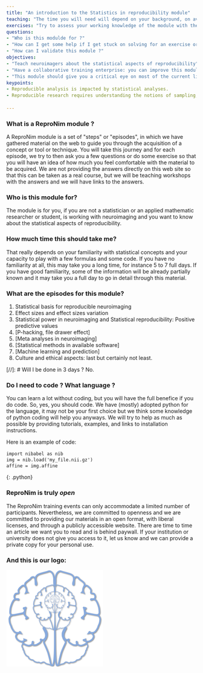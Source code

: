 ```yaml
---
title: "An introduction to the Statistics in reproducibility module"
teaching: "The time you will need will depend on your background, on average about 20 hours (eg 5 weeks 4 hours per week).  "
exercises: "Try to assess your working knowledge of the module with the exercises." 
questions:
- "Who is this modulde for ?"
- "How can I get some help if I get stuck on solving for an exercise or a question ?"
- "How can I validate this module ?"
objectives:
- "Teach neuroimagers about the statistical aspects of reproducibility"
- "Have a collaborative training enterprise: you can improve this module if you know how to do a pull request or raise an issue on github:github.com/repronim/module-stat. See module 'the informatics basics of reproducibility (module 0) on how to do this."
- "This module should give you a critical eye on most of the current literature and the knowledge to do solid work"
keypoints:
- Reproducible analysis is impacted by statistical analyses.
- Reproducible research requires understanding the notions of sampling, testing, power, model selection. 

---
```



### What is a ReproNim module ? 

A ReproNim module is a set of "steps" or "episodes", in which we have gathered material on the web to guide you through the acquisition of a concept or tool or technique. You will take this journey and for each episode, we try to then ask you a few questions or do some exercise so that you will have an idea of how much you feel comfortable with the material to be acquired. We are not providing the answers directly on this web site so that this can be taken as a real course, but we will be teaching workshops with the answers and we will have links to the answers.

### Who is this module for? 

The module is for you, if you are not a statistician or an applied mathematic researcher or student, is working with neuroimaging and you want to know about the statistical aspects of reproducibility.

### How much time this should take me? 

That really depends on your familiarity with statistical concepts and your capacity to play with a few formulas and some code. If you have no familiarity at all, this may take you a long time, for instance 5 to 7 full days. If you have good familiarity, some of the information will be already partially known and it may take you a full day to go in detail through this material.

### What are the episodes for this module? 

1. Statistical basis for reproducible neuroimaging
2. Effect sizes and effect sizes variation
3. Statistical power in neuroimaging and Statistical reproducibility: Positive predictive values
4. [P-hacking, file drawer effect]
5. [Meta analyses in neuroimaging]
6. [Statistical methods in available software]
7. [Machine learning and prediction]
8. Culture and ethical aspects: last but certainly not least. 

[//]: # Will I be done in 3 days ? No.
<!---
1.
2.
3.
4.
5.
6.
7.
8.
9.
--->

### Do I need to code ?  What language ? 

You can learn a lot without coding, but you will have the full benefice if you do code. So, yes, you should code. We have (mostly) adopted python for the language, it may not be your first choice but we think some knowledge of python coding will help you anyways. We will try to help as much as possible by providing tutorials, examples, and links to installation instructions.

Here is an example of code: 

~~~
import nibabel as nib
img = nib.load('my_file.nii.gz')
affine = img.affine
~~~
{: .python}


### ReproNim is truly *open*

The ReproNim training events can only accommodate a limited number of participants.
Nevertheless, we are committed to openness and we are committed to providing our
materials in an open format, with liberal licenses, and through a publicly accessible website.
There are time to time an article we want you to read and is behind paywall. If your institution or university does not give you access to it, let us know and we can provide a private copy for your personal use.



### And this is our logo:

<p><img src="https://raw.githubusercontent.com/ReproNim/artwork/master/logo/repronim-logo3.2_nobg_256x256.png" alt="our great logo should be seen in html" /></p>
<!---
<img src="https://github.com/ReproNim/artwork/blob/master/logo/repronim-logo3.2_nobg_256x256.png" alt="our great logo" >

![an image]({{site.root}}/fig/repronim-logo3.svg)
--->


> ### Exercises and challenges (click on the arrow to the right to open)
>
>  Boxes with "challenges" will be interleaved with the lesson materials.
>    - This helps participants stay engaged.
>    - It surfaces questions that learners have as they go along.
>    - It breaks up the instruction, providing a bit of a diversion.
>    - It gives people a chance to engage in peer instruction, which is
>    - It is [known to help learning](https://en.wikipedia.org/wiki/Peer_instruction).
{: .challenge}


> ### Callouts
> We sometimes will have box with a "callout", for extra material that is "optional".
{: .callout}


<!--- COMMENTED 

--->

